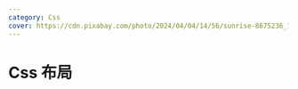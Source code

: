 ```yaml
---
category: Css
cover: https://cdn.pixabay.com/photo/2024/04/04/14/56/sunrise-8675236_1280.jpg
---
```


# Css 布局
